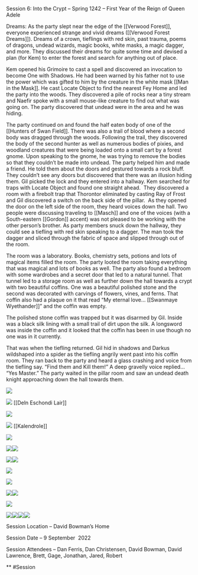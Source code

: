 Session 6: Into the Crypt – Spring 1242 – First Year of the Reign of Queen Adele 

Dreams: As the party slept near the edge of the [[Verwood Forest]], everyone experienced strange and vivid dreams ([[Verwood Forest Dreams]]). Dreams of a crown, tieflings with red skin, past trauma, poems of dragons, undead wizards, magic books, white masks, a magic dagger, and more. They discussed their dreams for quite some time and devised a plan (for Kem) to enter the forest and search for anything out of place. 

Kem opened his Grimoire to cast a spell and discovered an invocation to become One with Shadows. He had been warned by his father not to use the power which was gifted to him by the creature in the white mask [[Man in the Mask]]. He cast Locate Object to find the nearest Fey Home and led the party into the woods. They discovered a pile of rocks near a tiny stream and Naefir spoke with a small mouse-like creature to find out what was going on. The party discovered that undead were in the area and he was hiding.

The party continued on and found the half eaten body of one of the [[Hunters of Swan Field]]. There was also a trail of blood where a second body was dragged through the woods. Following the trail, they discovered the body of the second hunter as well as numerous bodies of pixies, and woodland creatures that were being loaded onto a small cart by a forest gnome. Upon speaking to the gnome, he was trying to remove the bodies so that they couldn’t be made into undead. The party helped him and made a friend. He told them about the doors and gestured towards a rock bluff. They couldn’t see any doors but discovered that there was an illusion hiding them. Gil picked the lock and they entered into a hallway. Kem searched for traps with Locate Object and found one straight ahead.  They discovered a room with a firebolt trap that Thorontor eliminated by casting Ray of Frost and Gil discovered a switch on the back side of the pillar.  As they opened the door on the left side of the room, they heard voices down the hall. Two people were discussing traveling to [[Masch]] and one of the voices (with a South-eastern [[Gordon]] accent) was not pleased to be working with the other person’s brother. As party members snuck down the hallway, they could see a tiefling with red skin speaking to a dagger. The man took the dagger and sliced through the fabric of space and slipped through out of the room.

The room was a laboratory. Books, chemistry sets, potions and lots of magical items filled the room. The party looted the room taking everything that was magical and lots of books as well. The party also found a bedroom with some wardrobes and a secret door that led to a natural tunnel. That tunnel led to a storage room as well as further down the hall towards a crypt with two beautiful coffins. One was a beautiful polished stone and the second was decorated with carvings of flowers, vines, and ferns. That coffin also had a plaque on it that read “My eternal love… [[Swanmaye Wyethander]]” and the coffin was empty.

The polished stone coffin was trapped but it was disarmed by Gil. Inside was a black silk lining with a small trail of dirt upon the silk. A longsword was inside the coffin and it looked that the coffin has been in use though no one was in it currently.

That was when the tiefling returned. Gil hid in shadows and Darkus wildshaped into a spider as the tiefling angrily went past into his coffin room. They ran back to the party and heard a glass crashing and voice from the tiefling say. “Find them and Kill them!” A deep gravelly voice replied… “Yes Master.” The party waited in the pillar room and saw an undead death knight approaching down the hall towards them. 

![](https://lh4.googleusercontent.com/QUiXU3F2OmNA172YUlNfXEcyqARqm4f_FlvjMO0rcG03oTdp8Dt5-RRnpfFvkJm9LsIutPCQ9l8a8dZJtZQlvg4NMH6Evr9p4VGG_bUtzNN4SULDbo7XM8BSCCQw__Pa0dg-2GmwXZWPkOQFYXwz7RlUUAuhsIfvvJKmk4y34EI_pAidJAFK5BrVtg)

![](https://lh4.googleusercontent.com/W0ujtxvyxO4FDrHAlq2bjbiKy3-fLYLswbZpgNJnHJ7IJjllaUF5DDeZATXslXXK97NzdL-g5YX2s3DaogQHW15AGDPnIQhYbAvF3BRnQmFLxmCDbjweV60CQ30ou51SYvGQEMxnhs5YLFBuTVGV2Naleo__0yl5Zcga3FYiKhnWy1qIobmmf1ddhQ)
[[Deln Eschondi Lair]]
  
  

![](https://lh6.googleusercontent.com/oplXuziYrzwkkr9DBGHWXoIVpb8JXOm5HQZWiXYXR8sM7AlFZUEoWVO2bZB6NbUz2y_Sn_m0KVxz3C666qcK7DL7ILkUeer8NqItZWsVcxSCbye06clIWUAavTm4UrmNPNVSu-yyuodZB8Wxf3cMHh4ZX5YPiSzTMVYgA0A0PBYMR37nv23fO3qGxg)

  

![](https://lh5.googleusercontent.com/MAIzwz-_BVkfyCfukYqADi6GVeVRG1KoJkW0SUCaSJNEMTbmliThQAVN7knA74lpAP50x7lt2lhWDu5mW3257_HEKrU-SwUVL7mq3dVapy3wd0GlW9RN8k5Aym-0w1JObBXoin2g6so6JfjdF4X5TQiGDf9bCC5MTAA0PyzbfcFadh4tNKT0zjw0aA)
[[Kalendrole]]
  
  

![](https://lh4.googleusercontent.com/RHLsmJEddWD9tGwSNXhfXOir5y-sLgRSW72LmbuwftIHE7LvXv0UTVaUh6RfDbE6flnrhyyDCQotghA4M2e2YaDi_GK1yo0ouZ1I9mJ1g4awd1OitrATNj-DflASgs2LItDTlDMbtfqLkw9d6zLM-vAxqxKkhr2MCYDjrSYVfni21HWMTtc9ocG_lw)

  
  

![](https://lh4.googleusercontent.com/DUqCQEtmSrFG4lg5LI1IeNWcMxuSHXVgJtKdLumK6niTUtC2XtHZdYzaSuoT0UomcyjBySCdhAXOBObR6kIh1lqtnKq0yed6MYgyZhnLUOYRR-YEu2bxGBenaVOrOl31KFvKH7vT_Hlt-G-DfL_faw6zcFb5_we5aKcYBCNofC4nHdn0bdMAThbh9g)![](https://lh5.googleusercontent.com/yt0Xf9IbaccAXJgBdLJk4aHRiYcuNDvsh3t0vgJw98b3Vh8y6Oo_TVzyLnu21zV3XwYgozrliInqAZI4H3CttTJKUiimzy6UKhd6HDrkxloxFCLlR69wAJ8SYa94_BCg73ZmzyPGhQUh1JowVcLnIYPz9RFgEj5nxo_MdHOJ2jXC8ZDbXCax6F8Bgg)

![](https://lh6.googleusercontent.com/8w59-5FhlyNKbW6CHqp_qKY5eBgRJ6haCTkjJG0ScAMzj1grUszmqe17AYw5dMeyUooZBDWLDsPI1lDqQKE25XkGRYgrUHREBZzD5yPRUbNphyrEbVqydxg7qPtbzO1oXyD2KnP1a1N8RPVLCLA4YeJDzo1Z8ZrtkAtDoYckJ2DPtzeSn7Re-Aflnw)![](https://lh3.googleusercontent.com/_2m39fYYElT92tAhJxDNPJj0qfDPXha-pte35Qv44wmfBOflF2HEqFiLLRS7s6IjtmAlMrbfLqSczzSiexISteqY3uyXdM8jCthn5b43WWq8lfnpKwEBZW2b5GPZx2as8-LAyAJs9EjKArf266Ll5hIwkQvdoXCg82WwhGOAkP1bWa08KV2y3XQE7w)

![](https://lh4.googleusercontent.com/QYO7XGQ01wlY39ELSR6c3HTISbSbCBUvKhJFUIIDv68vDdJD5K13ateoQsOvhAeA_3wpPId0TQVn7NtaUeJsMkI_QZpcAFyEV0YTdRzjn99as_DyNxdASAIvgCBAYalDBii2isuZ2mhIuvXEY937HjiB_exN0xehCu8e9ZHqWDnGwmkDJD5eb4xL6Q)

  

![](https://lh5.googleusercontent.com/7WSK0wPW1EjU6tWbG3rKS4f2Q6sjHp6wEIrIFNrgoMe0JBu6QOeDu-t8o4RCek58wfiKj1difF8fgX4N_SAEfiSbuR6fG1XGyXGiZVzjGXH2Hev9HoqG1Kwa77nq3AH2EBRnqyyuvW-UFGk5DEguSXTx2KvAQbYgtq5rzHkkbXOYORSilMSZeKKSFw)

  

![](https://lh3.googleusercontent.com/dSbe63P_lihL2JeV6iwVIfZ2c98sXR3JGNG8iP8eQaom2pqWSvWsdQclM2sUYTKRZhGZx_Chqz2z30Wr--_D1xKKMBU6-8xy4WTllyf9lPSc4AmGs1BaiuGPGgDZ6Jv4gFQHLn3nIHh2rRJUUbUYD_XcD3YzSwWBqp5iNI_MWSIjOd6utH-z-gjfdw)![](https://lh5.googleusercontent.com/OTUxC0nd6hyEgfc-zpYIwwLKywIuoKt3T1OsCP53Cckm1iWjr4Pr_9SlNBi9Oa3AUB_1M6IvM-PpLLCRXijvfV6C-k_DrWgVEFTtlMjKNcetToetWTUWJThlJ_tud9rj8I35IpkvvLgh5Bg6ZxZVN-2y4jqkljQ3BEKiLFQdOvnImEmD6OZM8gBZ9g)

  

![](https://lh4.googleusercontent.com/pCd2yaZWkKjJRQ8W9d_d2cdV_s01IC3AEyg3rGcUdz_I9ZODNnPMAwOZO-KFw3D_L7-xDXKeIkyJyDthBp0VVsyF-wLRyw9mHQSC2uRY5pLpezbh-reilPZmdWBOh9WI9V3t-vIJWpkv3P7GRDJBLJTcJpLDCjiru7Xv2JpXV_AFzYVsSVo1d2hKYw)

![](https://lh6.googleusercontent.com/0sf2N_l5UAxLFFqlldN-zA5cdu9bVr44zLKQ4hm655BppuH3SMgvDqvfiEHfVV2d_F1u2EikY8bkkhHwj_ZdX9HFG6vNCd-qqrp_NG3UgDda-zw2dnyV9FY_YQZ9zOn5N5DMRAwXHOUvsVBQ7MKsWEXWvH_L0OWyxyu3V9PyX8lnwYTWic767VQiNA)![](https://lh5.googleusercontent.com/6fH7-NVXJgTrjKmrCW2RKlGpkT4kKNeP1JUI8lBvVeqaHZrW1DTOCM62uRUxkRDgLWUWHN-U5WMqAH7JqVGdY3rIq4Md1RbXYWcUJ-Ish1KjqzQ9_AYJ-VxwXbXwyRLruAwvcm4It0dQbLJhKj_fvF75gSdYBD3a-gGwFKU5CwPKGJFKYrunA4giJw)![](https://lh3.googleusercontent.com/M5mcKIvEJktVj73zPsEA5-WtW2lM7MSvX4SXXMdzsyjFKusIxpDUsPsPMbMn0to2kJjYeKX5oPZ6eTelCbd_03vFwgCi3Zm7LKn2r1nuZn2kHoUtBMD5pg_5Q8F8oKm_T6Q0XrtRw_PlcjX0bxJBleLxpyt1LHEYL5Ssf_sv45-QpC1Ii8ZfmpUI2g)![](https://lh4.googleusercontent.com/AjkcrE7bk5JKw2do4NpoUNtPA5YQslkj6CiIynnZlMTaJAuKg5onEoy_OjgMm_jtVWfsaX22t-PEdKRjPF6-18eymPoMBvW56CYlDKxp0vXoSuUF3arJM9iHmgeyLRjs9uQadGdFXX1Ak6coC0XqgLBxla_bpS3Xk72zifTBYpBrIJTtWwNDSnC2aQ)

  
  

Session Location – David Bowman’s Home

Session Date – 9 September  2022

Session Attendees – Dan Ferris, Dan Christensen, David Bowman, David Lawrence, Brett, Gage, Jonathan, Jared, Robert

  
**
#Session